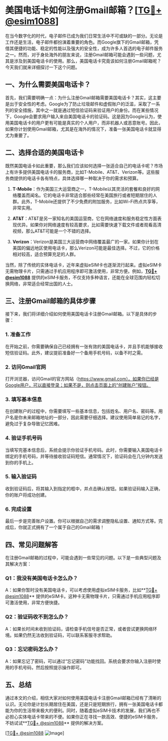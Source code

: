 # 美国电话卡如何注册Gmail邮箱？[[TG💪+ @esim1088](https://t.me/s/esim1088)]

在当今数字化的时代，电子邮件已成为我们日常生活中不可或缺的一部分。无论是工作还是生活，电子邮件都扮演着重要的角色。而Google旗下的Gmail邮箱，凭借其便捷的功能、稳定的性能以及强大的安全性，成为许多人首选的电子邮件服务之一。然而，对于身处海外的朋友来说，注册Gmail邮箱可能会遇到一些问题，尤其是涉及到美国电话卡的使用。那么，美国电话卡究竟该如何注册Gmail邮箱呢？今天我们就来详细探讨一下这个问题。

## 一、为什么需要美国电话卡？

首先，我们需要明确一点：为什么注册Gmail邮箱需要美国电话卡？其实，这主要是出于安全性的考虑。Google为了防止垃圾邮件和虚假账户的泛滥，采取了一系列的安全措施，其中之一就是通过短信验证码来验证用户的身份。而在某些情况下，Google会要求用户输入来自美国电话卡的验证码。这是因为Google认为，使用美国电话卡的用户更有可能是真实的个人用户，而非机器人或恶意账号。因此，如果你计划使用Gmail邮箱，尤其是在海外的情况下，准备一张美国电话卡就显得尤为重要了。

## 二、选择合适的美国电话卡

既然美国电话卡如此重要，那么我们应该如何选择一张适合自己的电话卡呢？市场上有许多提供美国电话卡的服务商，比如T-Mobile、AT&T、Verizon等。这些服务商提供的电话卡各有特点，具体选择哪一种取决于你的需求和预算。

1. **T-Mobile**：作为美国三大运营商之一，T-Mobile以其灵活的套餐和良好的网络覆盖而闻名。它的电话卡非常适合那些经常在美国旅行或者短期居住的人群。此外，T-Mobile还提供了不少免费的附加服务，比如Wi-Fi热点共享等，非常实用。
   
2. **AT&T**：AT&T是另一家知名的美国运营商，它在网络速度和服务稳定性方面表现优异。如果你对网络速度有较高要求，比如需要快速下载文件或者观看高清视频，那么AT&T可能是一个不错的选择。

3. **Verizon**：Verizon是美国三大运营商中网络覆盖最广的一家。如果你计划在美国的偏远地区使用电话卡，那么Verizon可能是最佳选择。不过，它的价格相对较高，适合预算充足的人群。

当然，除了传统的实体电话卡，近年来虚拟eSIM卡也逐渐流行起来。虚拟eSIM卡无需物理卡片，只需通过手机应用程序即可激活使用，非常方便。例如，**[TG💪+ @esim1088](https://t.me/s/esim1088)** 提供的eSIM卡服务，不仅支持多种语言，还能在全球范围内轻松切换网络，非常适合经常出国的人士。

## 三、注册Gmail邮箱的具体步骤

接下来，我们将详细介绍如何使用美国电话卡注册Gmail邮箱。以下是具体的步骤：

### 1. 准备工作

在开始之前，你需要确保自己已经拥有一张有效的美国电话卡，并且手机能够接收短信验证码。此外，建议提前准备好一个备用手机号码，以备不时之需。

### 2. 访问Gmail官网

打开浏览器，访问Gmail的官方网站（https://www.gmail.com）。如果你已经是Google用户，可以直接登录；如果不是，则点击页面上的“创建账户”按钮。

### 3. 填写基本信息

在创建账户的过程中，你需要填写一些基本信息，包括姓名、用户名、密码等。用户名是你未来邮箱地址的一部分，因此需要仔细选择。建议使用简单易记的名字，避免过于复杂导致记忆困难。

### 4. 验证手机号码

当填写完基本信息后，系统会提示你验证手机号码。此时，你需要输入美国电话卡绑定的手机号码，并等待接收验证码短信。通常情况下，验证码会在几分钟内发送到你的手机上。

### 5. 输入验证码

收到验证码后，将其输入到指定的框中，并点击确认按钮。如果验证码输入正确，你的账户将成功创建。

### 6. 完成设置

最后一步是完善账户设置。你可以根据自己的需求调整隐私设置、通知方式等。完成后，你就正式拥有了一个属于自己的Gmail邮箱！

## 四、常见问题解答

在注册Gmail邮箱的过程中，可能会遇到一些常见的问题。以下是一些典型问题及其解决方案：

### Q1：我没有美国电话卡怎么办？

A：如果你暂时没有美国电话卡，可以考虑使用虚拟eSIM卡服务，比如**[TG💪+ @esim1088](https://t.me/s/esim1088)** 提供的eSIM卡。这种卡无需物理卡片，只需通过手机应用程序即可激活使用，非常方便快捷。

### Q2：验证码收不到怎么办？

A：如果长时间未收到验证码，请检查手机信号是否正常，或者尝试更换网络环境。如果仍然无法收到验证码，可以联系客服寻求帮助。

### Q3：忘记密码怎么办？

A：如果忘记了密码，可以通过“忘记密码”功能找回。系统会要求你输入注册时使用的手机号码，然后按照提示操作即可。

## 五、总结

通过本文的介绍，相信大家对如何使用美国电话卡注册Gmail邮箱已经有了清晰的认识。无论你是计划长期居住在美国，还是只是短期旅行，拥有一张美国电话卡都能为你的生活带来极大的便利。同时，随着虚拟eSIM卡技术的发展，我们再也不必担心实体电话卡带来的不便。如果你正在寻找一款高效、便捷的eSIM卡服务，不妨试试**[TG💪+ @esim1088](https://t.me/s/esim1088)** 提供的解决方案。

[[TG💪+ @esim1088](https://t.me/s/esim1088) ![Image](https://i.postimg.cc/4NQfJmqS/Snipaste-2025-05-13-00-14-12.png)]
